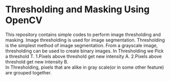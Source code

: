 # Thresholding and Masking Using OpenCV
This repository contains simple codes to perform image thresholding and masking. 
Image thresholding is used for image segmentation. Thresholding is the simplest method of image segmentation. From a grayscale image, thresholding can be used to create binary images.
In Thresholding we Pick a threshold T.
1.Pixels above threshold get new intensity A.
2.Pixels above threshold get new intensity B.  
In Thresholding, pixels that are alike in gray scale(or in some other feature) are grouped together.
